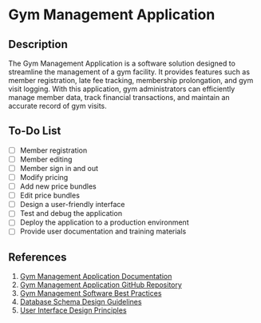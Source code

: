 # Gym Management Application

## Description

The Gym Management Application is a software solution designed to streamline the management of a gym facility. It provides features such as member registration, late fee tracking, membership prolongation, and gym visit logging. With this application, gym administrators can efficiently manage member data, track financial transactions, and maintain an accurate record of gym visits.

## To-Do List

-   [ ] Member registration
-   [ ] Member editing
-   [ ] Member sign in and out
-   [ ] Modify pricing
-   [ ] Add new price bundles
-   [ ] Edit price bundles
-   [ ] Design a user-friendly interface
-   [ ] Test and debug the application
-   [ ] Deploy the application to a production environment
-   [ ] Provide user documentation and training materials

## References

1. [Gym Management Application Documentation](https://example.com/gym-management-app-docs)
2. [Gym Management Application GitHub Repository](https://github.com/example/gym-management-app)
3. [Gym Management Software Best Practices](https://example.com/gym-management-software-best-practices)
4. [Database Schema Design Guidelines](https://example.com/database-schema-design-guidelines)
5. [User Interface Design Principles](https://example.com/user-interface-design-principles)
